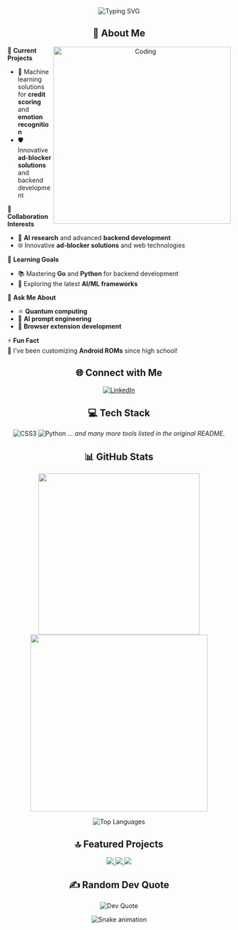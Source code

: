 <div align="center">
  <img src="https://readme-typing-svg.herokuapp.com?font=Fira+Code&weight=600&size=28&pause=1000&color=6AD3F7&center=true&vCenter=true&random=false&width=435&lines=%E2%9C%A8+Welcome+to+My+Profile!;I'm+Pavan+Kumar+Ajmeera" alt="Typing SVG" />
</div>

<div align="center">
  <h2>💫 About Me</h2>
  <img align="right" alt="Coding" width="400" src="https://media.giphy.com/media/v1.Y2lkPTc5MGI3NjExNmQ3MzBiMzM0ZTBkM2RlZGY4NmQ3MjQwNTVhMDJiZjY5ZmQwMDVhYiZlcD12MV9pbnRlcm5hbF9naWZzX2dpZklkJmN0PWc/qgQUggAC3Pfv687qPC/giphy.gif">
</div>

🔭 **Current Projects**  
- 🤖 Machine learning solutions for **credit scoring** and **emotion recognition**
- 🛡️ Innovative **ad-blocker solutions** and backend development

🤝 **Collaboration Interests**  
- 🧠 **AI research** and advanced **backend development**
- 🌐 Innovative **ad-blocker solutions** and web technologies

🌱 **Learning Goals**  
- 📚 Mastering **Go** and **Python** for backend development
- 🔬 Exploring the latest **AI/ML frameworks**

💬 **Ask Me About**  
- ⚛️ **Quantum computing**
- 🤖 **AI prompt engineering**
- 🧩 **Browser extension development**

⚡ **Fun Fact**  
📱 I've been customizing **Android ROMs** since high school!

<div align="center">
  <h2>🌐 Connect with Me</h2>
  
  [![LinkedIn](https://img.shields.io/badge/LinkedIn-%230077B5.svg?logo=linkedin&logoColor=white&style=for-the-badge)](https://linkedin.com/in/Pavan%20Kumar%20Ajmeera)
</div>

<div align="center">
  <h2>💻 Tech Stack</h2>
  
  ![CSS3](https://img.shields.io/badge/css3-%231572B6.svg?style=for-the-badge&logo=css3&logoColor=white)
  ![Python](https://img.shields.io/badge/python-3670A0?style=for-the-badge&logo=python&logoColor=ffdd54)
  *... and many more tools listed in the original README.*
</div>

<div align="center">
  <h2>📊 GitHub Stats</h2>
  
  <img src="https://github-readme-stats.vercel.app/api?username=pavanlost56&theme=tokyonight&hide_border=false&include_all_commits=false&count_private=false" width="364px" />
  <img src="https://github-readme-streak-stats.herokuapp.com/?user=pavanlost56&theme=tokyonight&hide_border=false" width="400px" />
  
  ![Top Languages](https://github-readme-stats.vercel.app/api/top-langs/?username=pavanlost56&theme=tokyonight&hide_border=false&layout=compact)
</div>

<div align="center">
  <h2>🔝 Featured Projects</h2>
</div>

<div align="center">
  <a href="https://github.com/pavanlost56/ad-blocker-extension">
    <img src="https://github-readme-stats.vercel.app/api/pin/?username=pavanlost56&repo=ad-blocker-extension&theme=tokyonight" />
  </a>
  <a href="https://github.com/pavanlost56/credit-scoring-model">
    <img src="https://github-readme-stats.vercel.app/api/pin/?username=pavanlost56&repo=credit-scoring-model&theme=tokyonight" />
  </a>
  <a href="https://github.com/pavanlost56/emotion-recognition">
    <img src="https://github-readme-stats.vercel.app/api/pin/?username=pavanlost56&repo=emotion-recognition&theme=tokyonight" />
  </a>
</div>


<!-- Add this CSS at the bottom of your README -->
<style>
  /* Floating Animation */
  @keyframes float {
    0% { transform: translateY(0px); }
    50% { transform: translateY(-5px); }
    100% { transform: translateY(0px); }
  }

  /* Apply animation to project cards */
  div[style*="width: 350px"] {
    animation: float 3s ease-in-out infinite;
  }

  /* Hover effect */
  div[style*="width: 350px"]:hover {
    transform: translateY(-8px);
    transition: transform 0.3s ease-in-out;
  }
</style>


<div align="center">
  <h2>✍️ Random Dev Quote</h2>
  
  ![Dev Quote](https://quotes-github-readme.vercel.app/api?type=horizontal&theme=tokyonight)
</div>

<div align="center">
  <img src="https://github.com/pavanlost56/pavanlost56/blob/output/github-contribution-grid-snake.svg" alt="Snake animation" />
</div>
